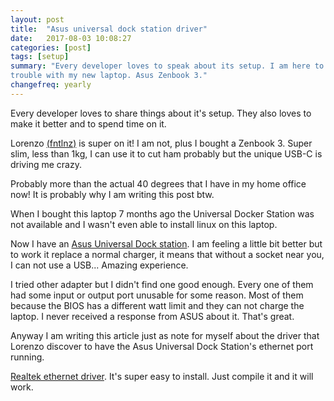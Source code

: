 ```yaml
---
layout: post
title:  "Asus universal dock station driver"
date:   2017-08-03 10:08:27
categories: [post]
tags: [setup]
summary: "Every developer loves to speak about its setup. I am here to share my
trouble with my new laptop. Asus Zenbook 3."
changefreq: yearly
---
```

Every developer loves to share things about it's setup. They also loves to make
it better and to spend time on it.

Lorenzo [(fntlnz)](https://twitter.com/fntlnz) is super on it! I am
not, plus I bought a Zenbook 3. Super slim, less than 1kg, I can use it to cut
ham probably but the unique USB-C is driving me crazy. 

Probably more than the actual 40 degrees that I have in my home office now!
It is probably why I am writing this post btw.

When I bought this laptop 7 months ago the Universal Docker Station was not
available and I wasn't even able to install linux on this laptop.

Now I have an [Asus Universal Dock
station](https://www.asus.com/Laptops-Accessory/Universal-Dock/). I am feeling a
little bit better but to work it replace a normal charger, it means that without
a socket near you, I can not use a USB... Amazing experience.

I tried other adapter but I didn't find one good enough. Every one of them had
some input or output port unusable for some reason. Most of them because the
BIOS has a different watt limit and they can not charge the laptop. I never
received a response from ASUS about it. That's great.

Anyway I am writing this article just as note for myself about the driver that
Lorenzo discover to have the Asus Universal Dock Station's ethernet port
running.

[Realtek ethernet
driver](http://www.realtek.com/DOWNLOADS/downloadsView.aspx?Langid=1&PNid=13&PFid=5&Level=5&Conn=4&DownTypeID=3&GetDown=false).
It's super easy to install. Just compile it and it will work.
